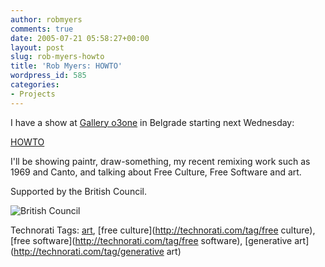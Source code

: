 ```yaml
---
author: robmyers
comments: true
date: 2005-07-21 05:58:27+00:00
layout: post
slug: rob-myers-howto
title: 'Rob Myers: HOWTO'
wordpress_id: 585
categories:
- Projects
---
```


  
I have a show at [Gallery o3one](http://www.o3one.co.yu/) in Belgrade starting next Wednesday:  


  
[HOWTO](http://seecult.org/v-web/b2/index.php)  


  
I'll be showing paintr, draw-something, my recent remixing work such as 1969 and Canto, and talking about Free Culture, Free Software and art.  


  
Supported by the British Council.  
  
![British Council](/wp-content/bc_295.jpg)  


  


Technorati Tags: [art](http://technorati.com/tag/art), [free culture](http://technorati.com/tag/free culture), [free software](http://technorati.com/tag/free software), [generative art](http://technorati.com/tag/generative art)

  


